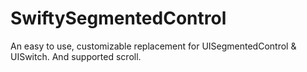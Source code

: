 # SwiftySegmentedControl
An easy to use, customizable replacement for UISegmentedControl &amp; UISwitch. And supported scroll.
